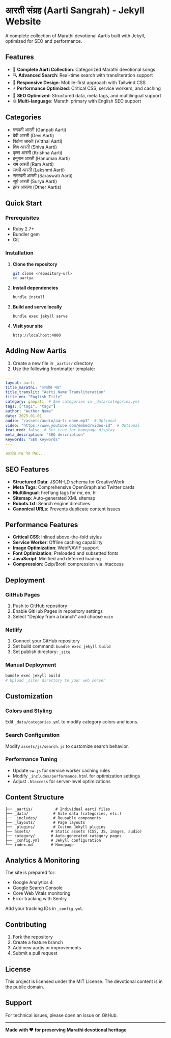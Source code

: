 # आरती संग्रह (Aarti Sangrah) - Jekyll Website

A complete collection of Marathi devotional Aartis built with Jekyll, optimized for SEO and performance.

## Features

- 🙏 **Complete Aarti Collection**: Categorized Marathi devotional songs
- 🔍 **Advanced Search**: Real-time search with transliteration support
- 📱 **Responsive Design**: Mobile-first approach with Tailwind CSS
- ⚡ **Performance Optimized**: Critical CSS, service workers, and caching
- 🚀 **SEO Optimized**: Structured data, meta tags, and multilingual support
- 🌐 **Multi-language**: Marathi primary with English SEO support

## Categories

- गणपती आरती (Ganpati Aarti)
- देवी आरती (Devi Aarti)
- विठोबा आरती (Vitthal Aarti)
- शिव आरती (Shiva Aarti)
- कृष्ण आरती (Krishna Aarti)
- हनुमान आरती (Hanuman Aarti)
- राम आरती (Ram Aarti)
- लक्ष्मी आरती (Lakshmi Aarti)
- सरस्वती आरती (Saraswati Aarti)
- सूर्य आरती (Surya Aarti)
- इतर आरत्या (Other Aartis)

## Quick Start

### Prerequisites

- Ruby 2.7+
- Bundler gem
- Git

### Installation

1. **Clone the repository**
   ```bash
   git clone <repository-url>
   cd aartya
   ```

2. **Install dependencies**
   ```bash
   bundle install
   ```

3. **Build and serve locally**
   ```bash
   bundle exec jekyll serve
   ```

4. **Visit your site**
   ```
   http://localhost:4000
   ```

## Adding New Aartis

1. Create a new file in `_aartis/` directory
2. Use the following frontmatter template:

```yaml
---
layout: aarti
title_marathi: "आरतीचे नाव"
title_translit: "Aarti Name Transliteration"
title_en: "English Title"
category: ganpati  # See categories in _data/categories.yml
tags: ["tag1", "tag2"]
author: "Author Name"
date: 2025-01-01
audio: "/assets/audio/aarti-name.mp3"  # Optional
video: "https://www.youtube.com/embed/video-id"  # Optional
featured: false  # Set true for homepage display
meta_description: "SEO description"
keywords: "SEO keywords"
---

आरतीचे शब्द येथे लिहा...
```

## SEO Features

- **Structured Data**: JSON-LD schema for CreativeWork
- **Meta Tags**: Comprehensive OpenGraph and Twitter cards
- **Multilingual**: hreflang tags for mr, en, hi
- **Sitemap**: Auto-generated XML sitemap
- **Robots.txt**: Search engine directives
- **Canonical URLs**: Prevents duplicate content issues

## Performance Features

- **Critical CSS**: Inlined above-the-fold styles
- **Service Worker**: Offline caching capability
- **Image Optimization**: WebP/AVIF support
- **Font Optimization**: Preloaded and subsetted fonts
- **JavaScript**: Minified and deferred loading
- **Compression**: Gzip/Brotli compression via .htaccess

## Deployment

### GitHub Pages

1. Push to GitHub repository
2. Enable GitHub Pages in repository settings
3. Select "Deploy from a branch" and choose `main`

### Netlify

1. Connect your GitHub repository
2. Set build command: `bundle exec jekyll build`
3. Set publish directory: `_site`

### Manual Deployment

```bash
bundle exec jekyll build
# Upload _site/ directory to your web server
```

## Customization

### Colors and Styling

Edit `_data/categories.yml` to modify category colors and icons.

### Search Configuration

Modify `assets/js/search.js` to customize search behavior.

### Performance Tuning

- Update `sw.js` for service worker caching rules
- Modify `_includes/performance.html` for optimization settings
- Adjust `.htaccess` for server-level optimizations

## Content Structure

```
├── _aartis/          # Individual aarti files
├── _data/           # Site data (categories, etc.)
├── _includes/       # Reusable components
├── _layouts/        # Page layouts
├── _plugins/        # Custom Jekyll plugins
├── assets/         # Static assets (CSS, JS, images, audio)
├── category/       # Auto-generated category pages
├── _config.yml     # Jekyll configuration
└── index.md        # Homepage
```

## Analytics & Monitoring

The site is prepared for:
- Google Analytics 4
- Google Search Console
- Core Web Vitals monitoring
- Error tracking with Sentry

Add your tracking IDs in `_config.yml`.

## Contributing

1. Fork the repository
2. Create a feature branch
3. Add new aartis or improvements
4. Submit a pull request

## License

This project is licensed under the MIT License. The devotional content is in the public domain.

## Support

For technical issues, please open an issue on GitHub.
<!-- For content suggestions, contact: aarti collection -->

---

**Made with ❤️ for preserving Marathi devotional heritage**